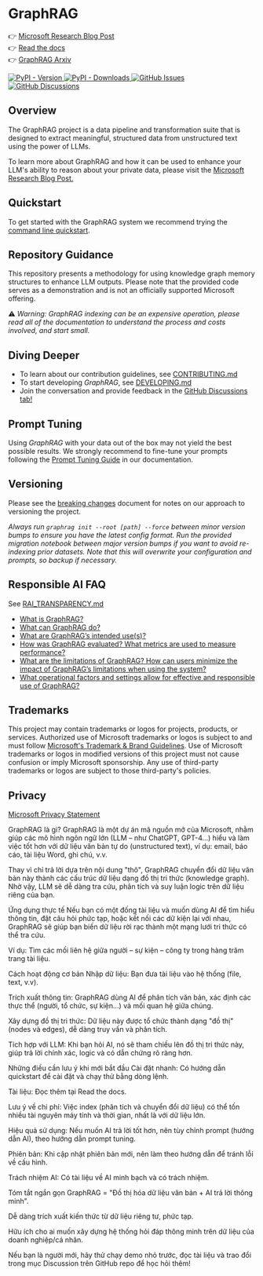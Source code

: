 # GraphRAG

👉 [Microsoft Research Blog Post](https://www.microsoft.com/en-us/research/blog/graphrag-unlocking-llm-discovery-on-narrative-private-data/)<br/>
👉 [Read the docs](https://microsoft.github.io/graphrag)<br/>
👉 [GraphRAG Arxiv](https://arxiv.org/pdf/2404.16130)

<div align="left">
  <a href="https://pypi.org/project/graphrag/">
    <img alt="PyPI - Version" src="https://img.shields.io/pypi/v/graphrag">
  </a>
  <a href="https://pypi.org/project/graphrag/">
    <img alt="PyPI - Downloads" src="https://img.shields.io/pypi/dm/graphrag">
  </a>
  <a href="https://github.com/microsoft/graphrag/issues">
    <img alt="GitHub Issues" src="https://img.shields.io/github/issues/microsoft/graphrag">
  </a>
  <a href="https://github.com/microsoft/graphrag/discussions">
    <img alt="GitHub Discussions" src="https://img.shields.io/github/discussions/microsoft/graphrag">
  </a>
</div>

## Overview

The GraphRAG project is a data pipeline and transformation suite that is designed to extract meaningful, structured data from unstructured text using the power of LLMs.

To learn more about GraphRAG and how it can be used to enhance your LLM's ability to reason about your private data, please visit the <a href="https://www.microsoft.com/en-us/research/blog/graphrag-unlocking-llm-discovery-on-narrative-private-data/" target="_blank">Microsoft Research Blog Post.</a>

## Quickstart

To get started with the GraphRAG system we recommend trying the [command line quickstart](https://microsoft.github.io/graphrag/get_started/).

## Repository Guidance

This repository presents a methodology for using knowledge graph memory structures to enhance LLM outputs. Please note that the provided code serves as a demonstration and is not an officially supported Microsoft offering.

⚠️ *Warning: GraphRAG indexing can be an expensive operation, please read all of the documentation to understand the process and costs involved, and start small.*

## Diving Deeper

- To learn about our contribution guidelines, see [CONTRIBUTING.md](./CONTRIBUTING.md)
- To start developing _GraphRAG_, see [DEVELOPING.md](./DEVELOPING.md)
- Join the conversation and provide feedback in the [GitHub Discussions tab!](https://github.com/microsoft/graphrag/discussions)

## Prompt Tuning

Using _GraphRAG_ with your data out of the box may not yield the best possible results.
We strongly recommend to fine-tune your prompts following the [Prompt Tuning Guide](https://microsoft.github.io/graphrag/prompt_tuning/overview/) in our documentation.

## Versioning

Please see the [breaking changes](./breaking-changes.md) document for notes on our approach to versioning the project.

*Always run `graphrag init --root [path] --force` between minor version bumps to ensure you have the latest config format. Run the provided migration notebook between major version bumps if you want to avoid re-indexing prior datasets. Note that this will overwrite your configuration and prompts, so backup if necessary.*

## Responsible AI FAQ

See [RAI_TRANSPARENCY.md](./RAI_TRANSPARENCY.md)

- [What is GraphRAG?](./RAI_TRANSPARENCY.md#what-is-graphrag)
- [What can GraphRAG do?](./RAI_TRANSPARENCY.md#what-can-graphrag-do)
- [What are GraphRAG’s intended use(s)?](./RAI_TRANSPARENCY.md#what-are-graphrags-intended-uses)
- [How was GraphRAG evaluated? What metrics are used to measure performance?](./RAI_TRANSPARENCY.md#how-was-graphrag-evaluated-what-metrics-are-used-to-measure-performance)
- [What are the limitations of GraphRAG? How can users minimize the impact of GraphRAG’s limitations when using the system?](./RAI_TRANSPARENCY.md#what-are-the-limitations-of-graphrag-how-can-users-minimize-the-impact-of-graphrags-limitations-when-using-the-system)
- [What operational factors and settings allow for effective and responsible use of GraphRAG?](./RAI_TRANSPARENCY.md#what-operational-factors-and-settings-allow-for-effective-and-responsible-use-of-graphrag)

## Trademarks

This project may contain trademarks or logos for projects, products, or services. Authorized use of Microsoft
trademarks or logos is subject to and must follow
[Microsoft's Trademark & Brand Guidelines](https://www.microsoft.com/en-us/legal/intellectualproperty/trademarks/usage/general).
Use of Microsoft trademarks or logos in modified versions of this project must not cause confusion or imply Microsoft sponsorship.
Any use of third-party trademarks or logos are subject to those third-party's policies.

## Privacy

[Microsoft Privacy Statement](https://privacy.microsoft.com/en-us/privacystatement)


GraphRAG là gì?
GraphRAG là một dự án mã nguồn mở của Microsoft, nhằm giúp các mô hình ngôn ngữ lớn (LLM – như ChatGPT, GPT-4…) hiểu và làm việc tốt hơn với dữ liệu văn bản tự do (unstructured text), ví dụ: email, báo cáo, tài liệu Word, ghi chú, v.v.

Thay vì chỉ trả lời dựa trên nội dung "thô", GraphRAG chuyển đổi dữ liệu văn bản này thành các cấu trúc dữ liệu dạng đồ thị tri thức (knowledge graph). Nhờ vậy, LLM sẽ dễ dàng tra cứu, phân tích và suy luận logic trên dữ liệu riêng của bạn.

Ứng dụng thực tế
Nếu bạn có một đống tài liệu và muốn dùng AI để tìm hiểu thông tin, đặt câu hỏi phức tạp, hoặc kết nối các dữ kiện lại với nhau, GraphRAG sẽ giúp bạn biến dữ liệu rời rạc thành một mạng lưới tri thức có thể tra cứu.

Ví dụ: Tìm các mối liên hệ giữa người – sự kiện – công ty trong hàng trăm trang tài liệu.

Cách hoạt động cơ bản
Nhập dữ liệu: Bạn đưa tài liệu vào hệ thống (file, text, v.v).

Trích xuất thông tin: GraphRAG dùng AI để phân tích văn bản, xác định các thực thể (người, tổ chức, sự kiện...) và mối quan hệ giữa chúng.

Xây dựng đồ thị tri thức: Dữ liệu này được tổ chức thành dạng "đồ thị" (nodes và edges), dễ dàng truy vấn và phân tích.

Tích hợp với LLM: Khi bạn hỏi AI, nó sẽ tham chiếu lên đồ thị tri thức này, giúp trả lời chính xác, logic và có dẫn chứng rõ ràng hơn.

Những điều cần lưu ý khi mới bắt đầu
Cài đặt nhanh: Có hướng dẫn quickstart để cài đặt và chạy thử bằng dòng lệnh.

Tài liệu: Đọc thêm tại Read the docs.

Lưu ý về chi phí: Việc index (phân tích và chuyển đổi dữ liệu) có thể tốn nhiều tài nguyên máy tính và thời gian, nhất là với dữ liệu lớn.

Hiệu quả sử dụng: Nếu muốn AI trả lời tốt hơn, nên tùy chỉnh prompt (hướng dẫn AI), theo hướng dẫn prompt tuning.

Phiên bản: Khi cập nhật phiên bản mới, nên làm theo hướng dẫn để tránh lỗi về cấu hình.

Trách nhiệm AI: Có tài liệu về AI minh bạch và có trách nhiệm.

Tóm tắt ngắn gọn
GraphRAG = "Đồ thị hóa dữ liệu văn bản + AI trả lời thông minh".

Dễ dàng trích xuất kiến thức từ dữ liệu riêng tư, phức tạp.

Hữu ích cho ai muốn xây dựng hệ thống hỏi đáp thông minh trên dữ liệu của doanh nghiệp/cá nhân.

Nếu bạn là người mới, hãy thử chạy demo nhỏ trước, đọc tài liệu và trao đổi trong mục Discussion trên GitHub repo để học hỏi thêm!
